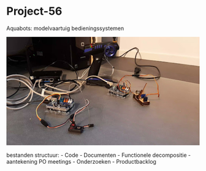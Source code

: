 # Project-56
Aquabots: modelvaartuig bedieningssystemen

![](images/setup.jpg)

bestanden structuur:
    - Code
    - Documenten
    	- Functionele decompositie
        - aantekening PO meetings
        - Onderzoeken
        - Productbacklog
